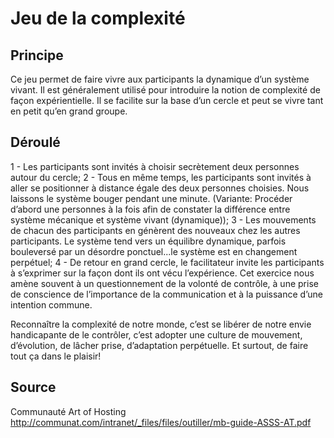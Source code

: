 <!--

---
title: Jeu de la complexité 
description: Ce jeu permet de faire vivre aux participants la dynamique d’un système vivant. Il est généralement utilisé pour introduire la notion de complexité de  façon expérientielle. Il se facilite sur la base d’un cercle  et  peut  se  vivre  tant  en  petit  qu’en  grand 
groupe.
image_url: 
licence: CC-BY-SA
---

-->

# Jeu de la complexité

## Principe

Ce jeu permet de faire vivre aux participants la dynamique d’un système vivant. Il est généralement utilisé pour introduire la notion de complexité de  façon expérientielle. Il se facilite sur la base d’un cercle  et  peut  se  vivre  tant  en  petit  qu’en  grand 
groupe.

## Déroulé

1  -  Les  participants  sont  invités  à  choisir  secrètement deux personnes autour du cercle;
2 - Tous en même temps, les participants sont invités  à  aller  se  positionner  à  distance  égale  des deux personnes choisies. Nous laissons le système  bouger  pendant  une  minute.  (Variante:  Procéder d’abord une personnes à la fois afin de constater 
la différence entre système mécanique et système vivant (dynamique));
3  -  Les  mouvements  de  chacun  des  participants en  génèrent  des  nouveaux  chez  les  autres  participants.  Le  système  tend  vers  un  équilibre  dynamique, parfois bouleversé par un désordre ponctuel...le système est en changement perpétuel;
4 - De retour en grand cercle, le facilitateur invite les participants  à  s’exprimer  sur  la  façon  dont  ils ont vécu l’expérience. 
Cet exercice nous amène souvent à un questionnement de la volonté de contrôle, à une prise de conscience  de  l’importance  de  la  communication  et  à  la  puissance  d’une  intention  commune. 

Reconnaître  la  complexité  de  notre  monde,  c’est se  libérer  de  notre  envie  handicapante  de  le contrôler,  c’est  adopter  une  culture  de  mouvement,  d’évolution,  de  lâcher  prise,  d’adaptation perpétuelle.  Et  surtout,  de  faire  tout  ça  dans  le plaisir!



## Source

Communauté Art of Hosting
http://communat.com/intranet/_files/files/outiller/mb-guide-ASSS-AT.pdf
